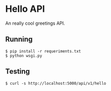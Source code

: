 # Hello API

An really cool greetings API.


## Running

    $ pip install -r requeriments.txt
    $ python wsgi.py


## Testing

    $ curl -s http://localhost:5000/api/v1/hello
